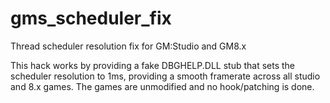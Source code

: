 # gms_scheduler_fix
Thread scheduler resolution fix for GM:Studio and GM8.x

This hack works by providing a fake DBGHELP.DLL stub that sets the scheduler resolution to 1ms, providing a smooth framerate across all studio and 8.x games. The games are unmodified and no hook/patching is done.
